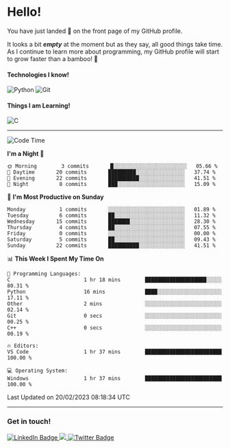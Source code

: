 # Hello!

You have just landed 🛬 on the front page of my GitHub profile.

It looks a bit ***empty*** at the moment but as they say, all good things take time. As I continue to learn more about programming, my GitHub profile will start to grow faster than a bamboo! 🎍 

#### Technologies I know!

![Python](https://img.shields.io/badge/python-3670A0?style=for-the-badge&logo=python&logoColor=ffdd54)
![Git](https://img.shields.io/badge/git-%23F05033.svg?style=for-the-badge&logo=git&logoColor=white)

#### Things I am Learning!

![C](https://img.shields.io/badge/c-%2300599C.svg?style=for-the-badge&logo=c&logoColor=white)

<hr size="2" noshade="0">

<!--START_SECTION:waka-->
![Code Time](http://img.shields.io/badge/Code%20Time-16%20hrs%2046%20mins-blue)

**I'm a Night 🦉** 

```text
🌞 Morning        3 commits       █░░░░░░░░░░░░░░░░░░░░░░░░   05.66 % 
🌆 Daytime       20 commits       █████████░░░░░░░░░░░░░░░░   37.74 % 
🌃 Evening       22 commits       ██████████░░░░░░░░░░░░░░░   41.51 % 
🌙 Night          8 commits       ███░░░░░░░░░░░░░░░░░░░░░░   15.09 % 

```
📅 **I'm Most Productive on Sunday** 

```text
Monday           1 commits       ░░░░░░░░░░░░░░░░░░░░░░░░░   01.89 % 
Tuesday          6 commits       ██░░░░░░░░░░░░░░░░░░░░░░░   11.32 % 
Wednesday       15 commits       ███████░░░░░░░░░░░░░░░░░░   28.30 % 
Thursday         4 commits       ██░░░░░░░░░░░░░░░░░░░░░░░   07.55 % 
Friday           0 commits       ░░░░░░░░░░░░░░░░░░░░░░░░░   00.00 % 
Saturday         5 commits       ██░░░░░░░░░░░░░░░░░░░░░░░   09.43 % 
Sunday          22 commits       ██████████░░░░░░░░░░░░░░░   41.51 % 

```


📊 **This Week I Spent My Time On** 

```text
💬 Programming Languages: 
C                        1 hr 18 mins        ████████████████████░░░░░   80.31 % 
Python                   16 mins             ████░░░░░░░░░░░░░░░░░░░░░   17.11 % 
Other                    2 mins              ░░░░░░░░░░░░░░░░░░░░░░░░░   02.14 % 
Git                      0 secs              ░░░░░░░░░░░░░░░░░░░░░░░░░   00.25 % 
C++                      0 secs              ░░░░░░░░░░░░░░░░░░░░░░░░░   00.19 % 

🔥 Editors: 
VS Code                  1 hr 37 mins        █████████████████████████   100.00 % 

💻 Operating System: 
Windows                  1 hr 37 mins        █████████████████████████   100.00 % 

```


 Last Updated on 20/02/2023 08:18:34 UTC
<!--END_SECTION:waka-->

<hr size="2" noshade="0">

### Get in touch!

<div id="badges">
  <a href="https://www.linkedin.com/in/amritansh-sharma-7a4251245/">
    <img src="https://img.shields.io/badge/LinkedIn-blue?style=for-the-badge&logo=linkedin&logoColor=white" alt="LinkedIn Badge"/>
  </a>
  <a href="https://www.instagram.com/drowsycoder/">
    <img src="https://img.shields.io/badge/Instagram-%23E4405F.svg?style=for-the-badge&logo=Instagram&logoColor=white"/>
  </a>
  <a href="https://twitter.com/DrowsyCoder">
    <img src="https://img.shields.io/badge/Twitter-blue?style=for-the-badge&logo=twitter&logoColor=white" alt="Twitter Badge"/>
  </a>
</div>
